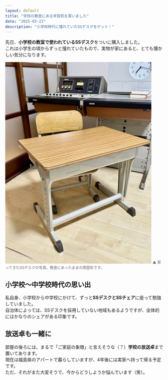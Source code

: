 ```yaml
---
layout: default
title: "学校の教室にある学習机を買いました"
date: "2025-03-23"
description: "小学校時代に憧れていたSSデスクをゲット！"
---
```


先日、**小学校の教室で使われているSSデスク**をついに購入しました。  
これは小学生の頃からずっと憧れていたもので、実物が家にあると、とても懐かしい気分になります。

![購入したSSデスク](assets/ss.jpg)
<small style="color:#666;">▲ 買ってきたSSデスクの写真。教室にあったままの雰囲気です。</small>

## 小学校〜中学校時代の思い出

私自身、小学校から中学校にかけて、ずっと**SSデスクとSSチェア**に座って勉強していました。  
自治体によっては、SSデスクを採用していない地域もあるようですが、全体的にはかなりのシェアがある印象です。

## 放送卓も一緒に

部屋の後ろには、まるで「ご家庭の象徴」と言えそうな（？）**学校の放送卓**まで置いてあります。  
現在は福島県のアパートで暮らしていますが、4年後には実家へ持って帰る予定です。  
ただ、それがまた大変そうで、今からどうしようか悩んでいます（笑）。
